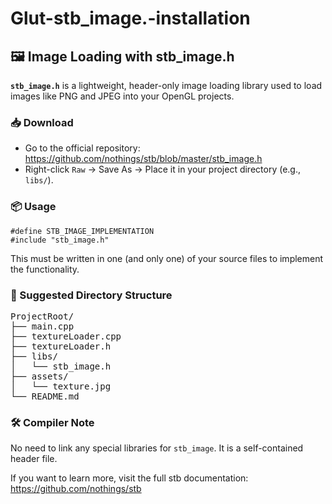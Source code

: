 # Glut-stb_image.-installation

<h2>🖼️ Image Loading with stb_image.h</h2>

<p>
  <strong><code>stb_image.h</code></strong> is a lightweight, header-only image loading library used to load images like PNG and JPEG into your OpenGL projects.
</p>

<h3>📥 Download</h3>
<ul>
  <li>Go to the official repository: 
    <a href="https://github.com/nothings/stb/blob/master/stb_image.h" target="_blank">
      https://github.com/nothings/stb/blob/master/stb_image.h
    </a>
  </li>
  <li>Right-click <code>Raw</code> → Save As → Place it in your project directory (e.g., <code>libs/</code>).</li>
</ul>

<h3>📦 Usage</h3>
<pre><code>#define STB_IMAGE_IMPLEMENTATION
#include "stb_image.h"
</code></pre>

<p>
  This must be written in one (and only one) of your source files to implement the functionality.
</p>

<h3>📁 Suggested Directory Structure</h3>
<pre>
ProjectRoot/
├── main.cpp
├── textureLoader.cpp
├── textureLoader.h
├── libs/
│   └── stb_image.h
├── assets/
│   └── texture.jpg
└── README.md
</pre>

<h3>🛠️ Compiler Note</h3>
<p>
  No need to link any special libraries for <code>stb_image</code>. It is a self-contained header file.
</p>

<p>
  If you want to learn more, visit the full stb documentation:
  <a href="https://github.com/nothings/stb" target="_blank">
    https://github.com/nothings/stb
  </a>
</p>
